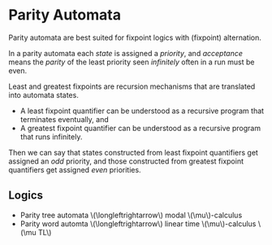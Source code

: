 # Parity Automata

Parity automata are best suited for fixpoint logics with (fixpoint) alternation.

In a parity automata each _state_ is assigned a _priority_, and _acceptance_
means the _parity_ of the least priority seen _infinitely_ often in a run must
be even.

Least and greatest fixpoints are recursion mechanisms that are translated 
into automata states. 

- A least fixpoint quantifier can be understood as a recursive program that 
terminates eventually, and
- A greatest fixpoint quantifier can be understood as a recursive program that
runs infinitely.

Then we can say that states constructed from least fixpoint quantifiers get 
assigned an _odd_ priority, and those constructed from greatest fixpoint
quantifiers get assigned _even_ priorities.

## Logics

- Parity tree automata \\(\longleftrightarrow\\) modal \\(\mu\\)-calculus
- Parity word automta \\(\longleftrightarrow\\) linear time \\(\mu\\)-calculus \\(\mu TL\\)
